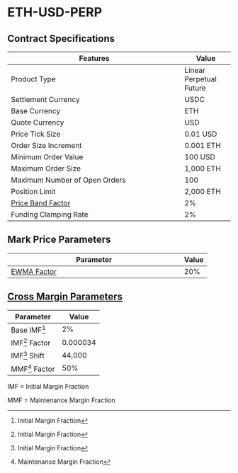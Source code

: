 # ETH-USD-PERP

## Contract Specifications

<table><thead><tr><th width="375.91797556719024">Features</th><th>Value</th></tr></thead><tbody><tr><td>Product Type</td><td>Linear Perpetual Future</td></tr><tr><td>Settlement Currency</td><td>USDC</td></tr><tr><td>Base Currency</td><td>ETH</td></tr><tr><td>Quote Currency</td><td>USD</td></tr><tr><td>Price Tick Size</td><td>0.01 USD</td></tr><tr><td>Order Size Increment</td><td>0.001 ETH</td></tr><tr><td>Minimum Order Value</td><td>100 USD</td></tr><tr><td>Maximum Order Size</td><td>1,000 ETH</td></tr><tr><td>Maximum Number of Open Orders</td><td>100</td></tr><tr><td>Position Limit</td><td>2,000 ETH</td></tr><tr><td><a href="https://docs.paradex.trade/risk-system/price-bands">Price Band Factor</a></td><td>2%</td></tr><tr><td>Funding Clamping Rate</td><td>2%</td></tr></tbody></table>

## Mark Price Parameters

<table><thead><tr><th width="375">Parameter</th><th>Value</th></tr></thead><tbody><tr><td><a href="../../../risk-system/mark-price-calculation.md#funding-rate-formula">EWMA Factor</a></td><td>20%</td></tr></tbody></table>

## [Cross Margin Parameters](../../../risk-system/cross-margin-requirement.md#margin-fractions)

| Parameter      | Value    |
| -------------- | -------- |
| Base IMF[^1]   | 2%       |
| IMF[^2] Factor | 0.000034 |
| IMF[^3] Shift  | 44,000   |
| MMF[^4] Factor | 50%      |

IMF = Initial Margin Fraction

MMF = Maintenance Margin Fraction

[^1]: Initial Margin Fraction

[^2]: Initial Margin Fraction

[^3]: Initial Margin Fraction

[^4]: Maintenance Margin Fraction
